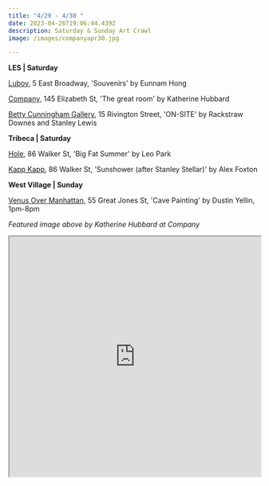 ```yaml
---
title: "4/29 - 4/30 "
date: 2023-04-26T19:06:44.439Z
description: Saturday & Sunday Art Crawl
image: /images/companyapr30.jpg

---
```

**L﻿ES | Saturday**

[Lubov](https://lubov.nyc/), 5 East Broadway, 'Souvenirs' by Eunnam Hong

[Company](https://companygallery.us/), 145 Elizabeth St, 'The great room' by Katherine Hubbard

[Betty Cunningham Gallery](http://www.bettycuninghamgallery.com/exhibitions/on-site), 15 Rivington Street, 'ON-SITE' by Rackstraw Downes and Stanley Lewis

**Tribeca | Saturday**

[Hole](http://theholenyc.com/2023/01/24/leo-park/), 86 Walker St, 'Big Fat Summer' by Leo Park

[Kapp Kapp](https://www.kappkapp.com/exhibitions/alex-foxton), 86 Walker St, 'Sunshower (after Stanley Stellar)'  by Alex Foxton

**W﻿est Village | Sunday**

[Venus Over Manhattan](https://www.venusovermanhattan.com/exhibitions/dustin-yellin-cave-painting), 55 Great Jones St, 'Cave Painting' by Dustin Yellin, 1pm-8pm

*F﻿eatured image above by Katherine Hubbard at Company*

<iframe src="https://www.google.com/maps/d/u/3/embed?mid=1apwnCRla1JCgfuRqkiWqbJBwkINK1pE&ehbc=2E312F" width="100%" height="480"></iframe>